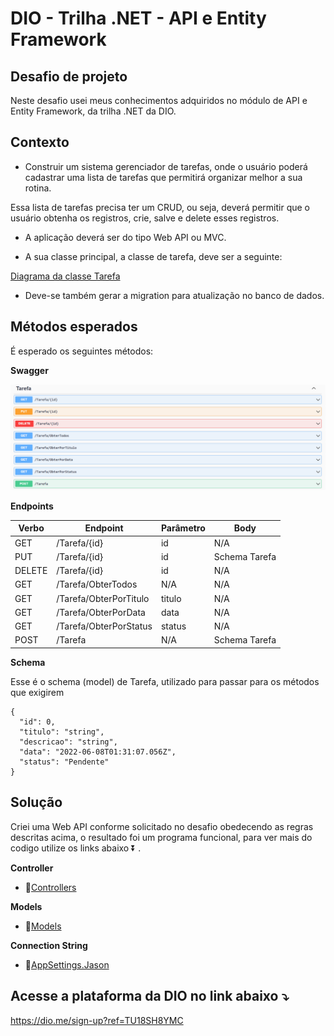 # DIO - Trilha .NET - API e Entity Framework

## Desafio de projeto

Neste desafio usei meus conhecimentos adquiridos no módulo de API e Entity Framework, da trilha .NET da DIO.

## Contexto

* Construir um sistema gerenciador de tarefas, onde o usuário poderá cadastrar uma lista de tarefas que permitirá organizar melhor a sua rotina.

Essa lista de tarefas precisa ter um CRUD, ou seja, deverá permitir que o usuário obtenha os registros, crie, salve e delete esses registros.

* A aplicação deverá ser do tipo Web API ou MVC.

* A sua classe principal, a classe de tarefa, deve ser a seguinte:

[Diagrama da classe Tarefa](https://github.com/CaioHangai/CSharpExperience/blob/main/2BootcampPotencial.NETDeveloper/Modulo%20API/GerenciadorTarefasWebAPI/Image/diagramaClasse.png)

* Deve-se também gerar a migration para atualização no banco de dados.

## Métodos esperados

É esperado os seguintes métodos:

**Swagger**

[![Métodos Swagger](https://github.com/CaioHangai/CSharpExperience/blob/main/2BootcampPotencial.NETDeveloper/Modulo%20API/GerenciadorTarefasWebAPI/Image/swaggerExemplo.png)](https://github.com/CaioHangai/CSharpExperience/blob/main/2BootcampPotencial.NETDeveloper/Modulo%20API/GerenciadorTarefasWebAPI/Image/swaggerExemplo.png)

**Endpoints**

| Verbo  | Endpoint               | Parâmetro | Body          |
| ------ | ---------------------- | --------- | ------------- |
| GET    | /Tarefa/{id}           | id        | N/A           |
| PUT    | /Tarefa/{id}           | id        | Schema Tarefa |
| DELETE | /Tarefa/{id}           | id        | N/A           |
| GET    | /Tarefa/ObterTodos     | N/A       | N/A           |
| GET    | /Tarefa/ObterPorTitulo | titulo    | N/A           |
| GET    | /Tarefa/ObterPorData   | data      | N/A           |
| GET    | /Tarefa/ObterPorStatus | status    | N/A           |
| POST   | /Tarefa                | N/A       | Schema Tarefa |

**Schema**

Esse é o schema (model) de Tarefa, utilizado para passar para os métodos que exigirem

```
{
  "id": 0,
  "titulo": "string",
  "descricao": "string",
  "data": "2022-06-08T01:31:07.056Z",
  "status": "Pendente"
}
```
## Solução

Criei uma Web API conforme solicitado no desafio obedecendo as regras descritas acima, o resultado foi um programa funcional, para ver mais do codigo utilize os links abaixo :arrow_double_down: . 

**Controller** 

* :link:[Controllers](https://github.com/CaioHangai/CSharpExperience/blob/main/2BootcampPotencial.NETDeveloper/Modulo%20API/GerenciadorTarefasWebAPI/GerenciadorTarefasWebAPI/Controllers/TarefaController.cs)

**Models**

* :link:[Models](https://github.com/CaioHangai/CSharpExperience/tree/main/2BootcampPotencial.NETDeveloper/Modulo%20API/GerenciadorTarefasWebAPI/GerenciadorTarefasWebAPI/Models)

**Connection String**

* :link:[AppSettings.Jason](https://github.com/CaioHangai/CSharpExperience/blob/main/2BootcampPotencial.NETDeveloper/Modulo%20API/GerenciadorTarefasWebAPI/GerenciadorTarefasWebAPI/appsettings.Development.json)



## Acesse a plataforma da DIO no link abaixo :arrow_heading_down:

https://dio.me/sign-up?ref=TU18SH8YMC